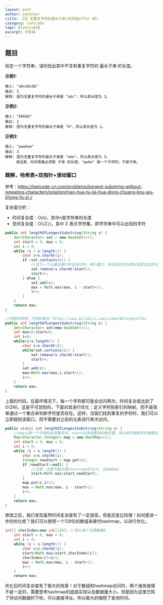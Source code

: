 ```yaml
---
layout: post 
author: oshacker
title: 【3】无重复字符的最长子串(同剑指offer 48)
category: leetcode
tags: [leetcode]
excerpt: 字符串
---
```



## 题目

给定一个字符串，请你找出其中不含有重复字符的 最长子串 的长度。

**示例1:**
```
输入: "abcabcbb"
输出: 3 
解释: 因为无重复字符的最长子串是 "abc"，所以其长度为 3。
```

**示例2:**
```
输入: "bbbbb"
输出: 1
解释: 因为无重复字符的最长子串是 "b"，所以其长度为 1。
```

**示例3:**
```
输入: "pwwkew"
输出: 3
解释: 因为无重复字符的最长子串是 "wke"，所以其长度为 3。
     请注意，你的答案必须是 子串 的长度，"pwke" 是一个子序列，不是子串。
```

### 题解，哈希表+双指针+滑动窗口

参考：https://leetcode-cn.com/problems/longest-substring-without-repeating-characters/solution/man-hua-tu-jie-hua-dong-chuang-kou-wu-zhong-fu-zi-/

复杂度分析：
+ 时间复杂度：O(n)，其中n是字符串的长度
+ 空间复杂度：O(∣Σ∣)，其中 Σ 表示字符集，即字符串中可以出现的字符

```java
public int lengthOfLongestSubstring(String s) {
    Set<Character> set = new HashSet<>();
    int start = 0, max = 0;
    int i = 0;
    while (i < s.length()) {
        char c=s.charAt(i);
        if (set.contains(c)) {
            //当下一个元素在窗口中出现过时，缩小窗口，将出现过的元素以及其左边的元素统统移出
            set.remove(s.charAt(start));
            start++;
        } else {
            set.add(c);
            max = Math.max(max, i - start+1);
            i++;
        }
    }
    return max;
}

//同样的思想，不同的解法：https://www.bilibili.com/video/BV1va4y1J7Gx
public int lengthOfLongestSubstring(String s) {
    Set<Character> set=new HashSet<>();
    int max=0,start=0;
    int i=0;
    while(i<s.length()) {
        char c=s.charAt(i);
        while(set.contains(c)) {
            set.remove(s.charAt(start));
            start++;
        }
        set.add(c);
        max=Math.max(max,i-start+1);
        i++;
    }
    return max;
}
```

上面的代码，在最坏情况下，每一个字符都可能会访问两次，时间复杂度达到了O(2N)，这是不可饶恕的，下面对其进行优化：定义字符到索引的映射，而不是简单通过一个集合来判断字符是否存在。这样，当我们找到重复的字符时，我们可以立即跳到该窗口，而不需要对之前的元素进行再次访问。

```java
public static int lengthOfLongestSubstring(String s) {
    //map记录一个字母如出现重复时，start应该调整到的新位置，所以每次更新的时候都会保存i + 1，即字母后面的位置
    Map<Character,Integer> map = new HashMap<>();
    int start = 0, max = 0;
    int i = 0;
    while (i < s.length()) {
        char c=s.charAt(i);
        Integer newStart = map.get(c);
        if (newStart!=null) {
            //注意：这里不能只是start=newStart; 比如abba
            start=Math.max(start,newStart);
        }
        map.put(c,i+1);
        max = Math.max(max, i - start+1);
        i++;
    }
    return max;
}
```

修改之后，我们发现虽然时间复杂度有了一定提高，但是还是比较慢！如何更进一步的优化呢？我们可以使用一个128位的数组来替代hashmap，以进行优化。

```java
int[] charIndex=new int[128]; //默认每个元素都是0
    int start = 0, max = 0;
    int i = 0;
    while (i < s.length()) {
        char c=s.charAt(i);
        start=Math.max(start,charIndex[c]);
        charIndex[c]=i+1;
        max = Math.max(max, i - start+1);
        i++;
    }
    return max;
```

优化后时间复杂度有了极大的改善！对于数组和hashmap访问时，两个谁快谁慢不是一定的，需要思考hashmap的底层实现以及数据量大小。但是因为这里已知了待访问数据的下标，可以直接寻址，所以极大的缩短了查询时间。






